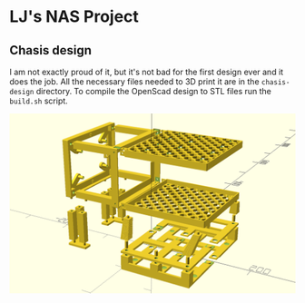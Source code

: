 
LJ's NAS Project
================

Chasis design
-------------

I am not exactly proud of it, but it's not bad for the first design ever and it
does the job. All the necessary files needed to 3D print it are in the
`chasis-design` directory. To compile the OpenScad design to STL files run the
`build.sh` script.

![Chasis](chasis-design/chasis.png)
